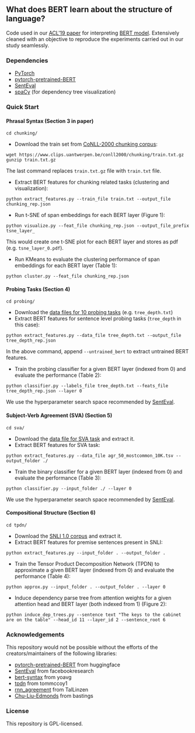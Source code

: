 ## What does BERT learn about the structure of language?

Code used in our [ACL'19 paper](https://drive.google.com/open?id=166ngGwApN5XdOnUzs_y12GqdDCoPvUeh) for interpreting [BERT model](https://arxiv.org/abs/1810.04805). Extensively cleaned with an objective to reproduce the experiments carried out in our study seamlessly.

### Dependencies
* [PyTorch](https://pytorch.org/)
* [pytorch-pretrained-BERT](https://github.com/huggingface/pytorch-pretrained-BERT)
* [SentEval](https://github.com/facebookresearch/SentEval)
* [spaCy](https://spacy.io/) (for dependency tree visualization)

### Quick Start

#### Phrasal Syntax (Section 3 in paper) 
```
cd chunking/
```
* Download the train set from [CoNLL-2000 chunking corpus](https://www.clips.uantwerpen.be/conll2000/chunking/):
```
wget https://www.clips.uantwerpen.be/conll2000/chunking/train.txt.gz
gunzip train.txt.gz
```
The last command replaces `train.txt.gz` file with `train.txt` file.
* Extract BERT features for chunking related tasks (clustering and visualization):
```
python extract_features.py --train_file train.txt --output_file chunking_rep.json
```
* Run t-SNE of span embeddings for each BERT layer (Figure 1):
```
python visualize.py --feat_file chunking_rep.json --output_file_prefix tsne_layer_
```
This would create one t-SNE plot for each BERT layer and stores as pdf (e.g. `tsne_layer_0.pdf`).
* Run KMeans to evaluate the clustering performance of span embeddings for each BERT layer (Table 1):
```
python cluster.py --feat_file chunking_rep.json
```

#### Probing Tasks (Section 4)
```
cd probing/
```
* Download the [data files for 10 probing tasks](https://github.com/facebookresearch/SentEval/tree/master/data/probing) (e.g. `tree_depth.txt`)
* Extract BERT features for sentence level probing tasks (`tree_depth` in this case):
```
python extract_features.py --data_file tree_depth.txt --output_file tree_depth_rep.json
```
In the above command, append `--untrained_bert` to extract untrained BERT features.
* Train the probing classifier for a given BERT layer (indexed from 0) and evaluate the performance (Table 2):
```
python classifier.py --labels_file tree_depth.txt --feats_file tree_depth_rep.json --layer 0
```
We use the hyperparameter search space recommended by [SentEval](https://arxiv.org/abs/1803.05449).

#### Subject-Verb Agreement (SVA) (Section 5)
```
cd sva/
```
* Download the [data file for SVA task](http://tallinzen.net/media/rnn_agreement/agr_50_mostcommon_10K.tsv.gz) and extract it.
* Extract BERT features for SVA task:
```
python extract_features.py --data_file agr_50_mostcommon_10K.tsv --output_folder ./
``` 
* Train the binary classifier for a given BERT layer (indexed from 0) and evaluate the performance (Table 3):
```
python classifier.py --input_folder ./ --layer 0
```
We use the hyperparameter search space recommended by [SentEval](https://arxiv.org/abs/1803.05449).

#### Compositional Structure (Section 6)
```
cd tpdn/
```
* Download the [SNLI 1.0 corpus](https://nlp.stanford.edu/projects/snli/) and extract it.
* Extract BERT features for premise sentences present in SNLI:
```
python extract_features.py --input_folder . --output_folder .
```
* Train the Tensor Product Decomposition Network (TPDN) to approximate a given BERT layer (indexed from 0) and evaluate the performance (Table 4):
```
python approx.py --input_folder . --output_folder . --layer 0
```
* Induce dependency parse tree from attention weights for a given attention head and BERT layer (both indexed from 1) (Figure 2):
```
python induce_dep_trees.py --sentence text "The keys to the cabinet are on the table" --head_id 11 --layer_id 2 --sentence_root 6 
```

### Acknowledgements
This repository would not be possible without the efforts of the creators/maintainers of the following libraries:
* [pytorch-pretrained-BERT](https://github.com/huggingface/pytorch-pretrained-BERT) from huggingface
* [SentEval](https://github.com/facebookresearch/SentEval) from facebookresearch
* [bert-syntax](https://github.com/yoavg/bert-syntax) from yoavg
* [tpdn](https://github.com/tommccoy1/tpdn) from tommccoy1
* [rnn_agreement](https://github.com/TalLinzen/rnn_agreement) from TalLinzen
* [Chu-Liu-Edmonds](https://github.com/bastings/nlp1-2017-projects/blob/master/dep-parser/mst/mst.ipynb) from bastings

### License
This repository is GPL-licensed.

